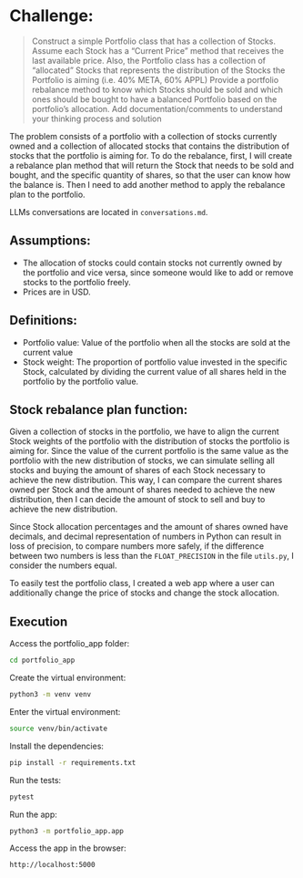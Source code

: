 # Challenge:

> Construct a simple Portfolio class that has a collection of Stocks. Assume each Stock has a “Current Price” method that receives the last available price. 
> Also, the Portfolio class has a collection of “allocated” Stocks that represents the distribution of the Stocks the Portfolio is aiming (i.e. 40% META, 60% APPL)
> Provide a portfolio rebalance method to know which Stocks should be sold and which ones should be bought to have a balanced Portfolio based on the portfolio’s allocation.
> Add documentation/comments to understand your thinking process and solution

The problem consists of a portfolio with a collection of stocks currently owned and a collection of allocated stocks that contains the distribution of stocks that the portfolio is aiming for.
To do the rebalance, first, I will create a rebalance plan method that will return the Stock that needs to be sold and bought, and the specific quantity of shares, so that the user can know how the balance is. Then I need to add another method to apply the rebalance plan to the portfolio.

LLMs conversations are located in `conversations.md`.


## Assumptions:
- The allocation of stocks could contain stocks not currently owned by the portfolio and vice versa, since someone would like to add or remove stocks to the portfolio freely.
- Prices are in USD.

## Definitions:

- Portfolio value: Value of the portfolio when all the stocks are sold at the current value
- Stock weight: The proportion of portfolio value invested in the specific Stock, calculated by dividing the current value of all shares held in the portfolio by the portfolio value.


## Stock rebalance plan function:

Given a collection of stocks in the portfolio, we have to align the current Stock weights of the portfolio with the distribution of stocks the portfolio is aiming for.
Since the value of the current portfolio is the same value as the portfolio with the new distribution of stocks, we can simulate selling all stocks and buying the amount of shares of each Stock necessary to achieve the new distribution. This way, I can compare the current shares owned per Stock and the amount of shares needed to achieve the new distribution, then I can decide the amount of stock to sell and buy to achieve the new distribution.

Since Stock allocation percentages and the amount of shares owned have decimals, and decimal representation of numbers in Python can result in loss of precision, to compare numbers more safely, if the difference between two numbers is less than the `FLOAT_PRECISION` in the file `utils.py`, I consider the numbers equal.

To easily test the portfolio class, I created a web app where a user can additionally change the price of stocks and change the stock allocation.

## Execution

Access the portfolio_app folder:

```bash
cd portfolio_app
```

Create the virtual environment:

```bash
python3 -m venv venv
```

Enter the virtual environment:

```bash
source venv/bin/activate
```

Install the dependencies:

```bash
pip install -r requirements.txt
```

Run the tests:

```bash
pytest
```

Run the app:

```bash
python3 -m portfolio_app.app
```

Access the app in the browser:

```bash
http://localhost:5000
```
